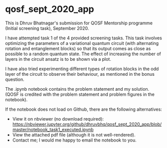 # qosf_sept_2020_app

This is Dhruv Bhatnagar's submission for QOSF Mentorship programme (Initial screening task), September 2020.

I have attempted task 1 of the 4 provided screening tasks.  This task involves optimizing the parameters of a variational quantum circuit (with alternating rotation and entanglement blocks) so that its output comes as close as possible to a random quantum state. The effect of increasing the number of layers in the circuit ansatz is to be shown via a plot.

I have also tried experimenting different types of rotation blocks in the odd layer of the circuit to observe their behaviour, as mentioned in the bonus question.

The .ipynb notebook contains the problem statement and my solution. (QOSF is credited with the problem statement and problem figures in the notebook).

If the notebook does not load on Github, there are the following alternatives:

* View it on nbviewer (no download required): https://nbviewer.jupyter.org/github/dhruvbhq/qosf_sept_2020_app/blob/master/notebook_task1_executed.ipynb
* View the attached pdf file (although it is not well-rendered).
* Contact me; I would me happy to email the notebook to you.
